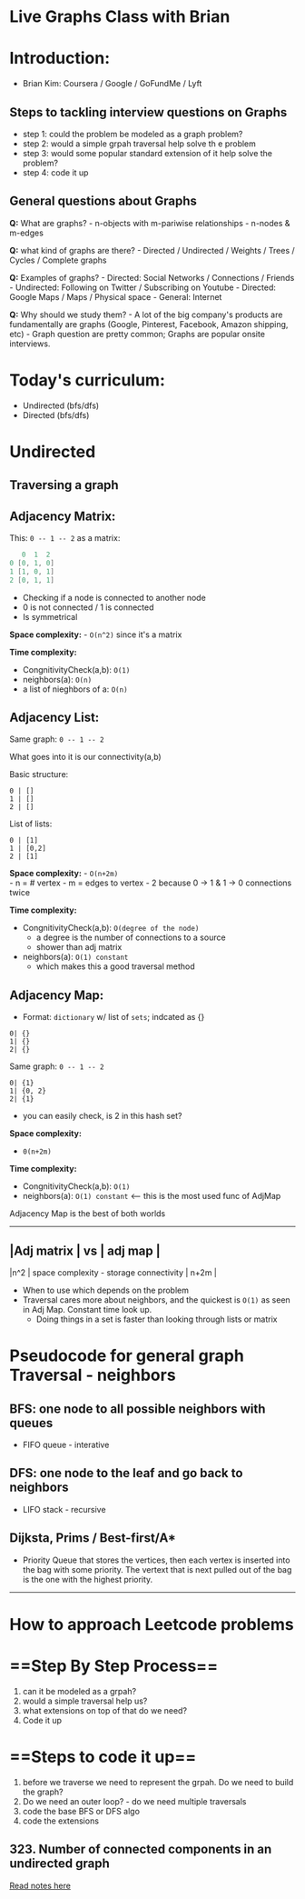 # Live Graphs Class with Brian

# Introduction: 

- Brian Kim: Coursera / Google / GoFundMe / Lyft 

## Steps to tackling interview questions on Graphs

- step 1: could the problem be modeled as a graph problem?
- step 2: would a simple grpah traversal help solve th e problem
- step 3: would some popular standard extension of it help solve the problem?
- step 4: code it up

## General questions about Graphs

**Q:** What are graphs?
	- n-objects with m-pariwise relationships
	- n-nodes & m-edges

**Q:** what kind of graphs are there?
	- Directed / Undirected / Weights / Trees / Cycles / Complete graphs

**Q:** Examples of graphs?
	- Directed: Social Networks / Connections / Friends
	- Undirected: Following on Twitter / Subscribing on Youtube
	- Directed: Google Maps / Maps / Physical space
	- General: Internet

**Q:** Why should we study them?
	- A lot of the big company's products are fundamentally are graphs (Google, Pinterest, Facebook, Amazon shipping, etc)
	- Graph question are pretty common; Graphs are popular onsite interviews.

# Today's curriculum:

- Undirected (bfs/dfs)
- Directed (bfs/dfs)

# Undirected

## Traversing a graph

## Adjacency Matrix:

This: `0 -- 1 -- 2` as a matrix:

``` cs
   0  1  2
0 [0, 1, 0]
1 [1, 0, 1]
2 [0, 1, 1]
```

- Checking if a node is connected to another node
- 0 is not connected / 1 is connected
- Is symmetrical

**Space complexity:** 
	- `O(n^2)` since it's a matrix

**Time complexity:**

- CongnitivityCheck(a,b): `O(1)`
- neighbors(a): `O(n)`
- a list of nieghbors of a: `O(n)`

## Adjacency List:

Same graph: `0 -- 1 -- 2`

What goes into it is our connectivity(a,b)

Basic structure:
```
0 | []
1 | []
2 | []
```

List of lists:
```
0 | [1]
1 | [0,2]
2 | [1]
```

**Space complexity:** 
	- `O(n+2m)`  
	- n = # vertex
	- m = edges to vertex
	- 2 because 0 -> 1 & 1 -> 0 connections twice

**Time complexity:**
- CongnitivityCheck(a,b): `O(degree of the node)`
	* a degree is the number of connections to a source
	- shower than adj matrix
- neighbors(a): `O(1) constant`
	- which makes this a good traversal method


## Adjacency Map:

- Format: `dictionary` w/ list of `sets`; indcated as {}

```
0| {}
1| {}
2| {}
```

Same graph: `0 -- 1 -- 2`

```
0| {1}
1| {0, 2}
2| {1}
```

- you can easily check, is 2 in this hash set?

**Space complexity:** 
- `0(n+2m)`

**Time complexity:**
- CongnitivityCheck(a,b): `O(1)`
- neighbors(a): `O(1) constant` <-- this is the most used func of AdjMap

Adjacency Map is the best of both worlds

----

|Adj matrix 	|	vs 	|	adj map |
-----------------------------------
|n^2 	|	space complexity - storage connectivity		|	n+2m |

- When to use which depends on the problem
- Traversal cares more about neighbors, and the quickest is `O(1)` as seen in Adj Map. Constant time look up.
	- Doing things in a set is faster than looking through lists or matrix


# Pseudocode for general graph Traversal - neighbors

## BFS: one node to all possible neighbors with queues
- FIFO queue - interative


## DFS: one node to the leaf and go back to neighbors
- LIFO stack - recursive

## Dijksta, Prims / Best-first/A*
- Priority Queue that stores the vertices, then each vertex is inserted into the bag with some priority. The vertext that is next pulled out of the bag is the one with the highest priority.

-----

# How to approach Leetcode problems

# ==Step By Step Process==

1. can it be modeled as a grpah?
2. would a simple traversal help us?
3. what extensions on top of that do we need?
4. Code it up

# ==Steps to code it up==
1. before we traverse we need to represent the grpah. Do we need to build the graph?
2. Do we need an outer loop? - do we need multiple traversals 
3. code the base BFS or DFS algo
4. code the extensions

## 323. Number of connected components in an undirected graph

[Read notes here](<./323. Number of connected components in an undirected graph.swift>)